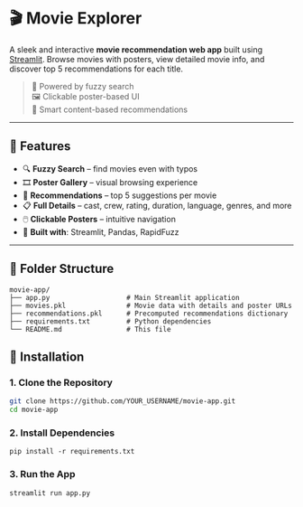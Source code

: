 # 🎬 Movie Explorer

A sleek and interactive **movie recommendation web app** built using [Streamlit](https://streamlit.io/). Browse movies with posters, view detailed movie info, and discover top 5 recommendations for each title.

> 🔎 Powered by fuzzy search  
> 🖼️ Clickable poster-based UI  
> 🤖 Smart content-based recommendations

---

## 🔧 Features

- 🔍 **Fuzzy Search** – find movies even with typos
- 🎞️ **Poster Gallery** – visual browsing experience
- 🎯 **Recommendations** – top 5 suggestions per movie
- 📋 **Full Details** – cast, crew, rating, duration, language, genres, and more
- 🖱️ **Clickable Posters** – intuitive navigation
- 🧠 **Built with**: Streamlit, Pandas, RapidFuzz

---

## 📁 Folder Structure

```plaintext
movie-app/
├── app.py                   # Main Streamlit application
├── movies.pkl               # Movie data with details and poster URLs
├── recommendations.pkl      # Precomputed recommendations dictionary
├── requirements.txt         # Python dependencies
└── README.md                # This file

```

## 🧰 Installation

### 1. Clone the Repository

```bash
git clone https://github.com/YOUR_USERNAME/movie-app.git
cd movie-app

```
### 2. Install Dependencies
```
pip install -r requirements.txt
```
### 3. Run the App
```
streamlit run app.py
```
